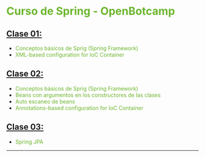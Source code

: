 # <sg>Curso de Spring - OpenBotcamp</sg>

## [Clase 01:](./Clase01)

* <sg>Conceptos básicos de Sprig (Spring Framework)</sg>
* <sg>XML-based configuration for IoC Container</sg>

## [Clase 02:](./Clase02)

* <sg>Conceptos básicos de Sprig (Spring Framework)</sg>
* <sg>Beans con argumentos en los constructores de las clases</sg>
* <sg>Auto escaneo de beans</sg>
* <sg>Annotations-based configuration for IoC Container</sg>

## [Clase 03:](./Clase03/)
* <sg>Spring JPA</sg>

---

<style>
    sg {color: #6CB52D} /* Spring Green */
</style>